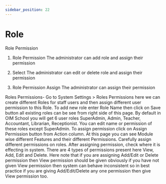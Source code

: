 ```yaml
---
sidebar_position: 22
---
```

 
# Role
Role Permission

1. Role Permission
The administrator can add role and assign their permission

2. Select
The administrator can edit or delete role and assign their permission

3. Role Permission Assign
The administrator can assign their permission

Roles Permissions- Go to System Settings > Roles Permissions here we can create different Roles for staff users and then assign different user permission to this Role. To add new role enter Role Name then click on Save button all existing roles can be see from right side of this page. By default in OIM School you will get 6 user roles SuperAdmin, Admin, Teacher, Accountant, Librarian, Receptionist. You can edit name or permission of these roles except SuperAdmin. To assign permission click on Assign Permission button from Action column. At this page you can see Module wise different Features and their different Permissions. Carefully assign different permissions on roles. After assigning permission, check where it is effecting in system. There are 4 types of permissions present here View, Add, Edit and Delete. Here note that if you are assigning Add/Edit or Delete permission then View permission should be given obviously if you have not given View permission then system can behave inconsistent so in best practice if you are giving Add/Edit/Delete any one permission then give View permission too.